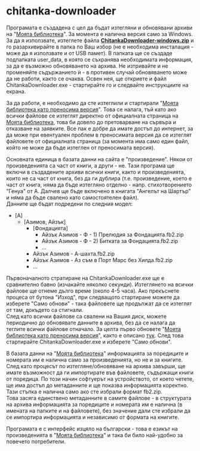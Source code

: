 # chitanka-downloader

Програмата е създадена с цел да бъдат изтегляни и обновявани архиви на "[Моята библиотека](https://chitanka.info/)". За момента е налична версия само за Windows.  
За да я използвате, изтеглете файла **[ChitankaDownloader-windows.zip](https://github.com/Nassoo/chitanka_downloader/releases/latest/download/windows/ChitankaDownloader-windows.zip)** и го разархивирайте в папка по Ваш избор (не е необходима инсталация - може да я използвате и от USB памет).
В папката ще се създаде подпапката user_data, в която се съхранява необходимата информация, за да е възможно обновяването на архива. Не изтривайте и не променяйте съдържанието &#x45d; - в противен случай обновяването може да не работи, както се очаква.
Освен нея, ще откриете и файл ChitankaDownloader.exe - стартирайте го и следвайте инструкциите на екрана.

За да работи, е необходимо да сте изтеглили и стартирали "[Моята библиотека като преносима версия](https://forum.chitanka.info/chitanka-standalone-edition-t6309.html)".
Това се налага, тъй като ако всички файлове се изтеглят директно от официалната страница на [Моята библиотека](https://chitanka.info/), това би довело до претоварване на сървъра и отказване на заявките. Все пак е добре да имате достъп до интернет, за да може при евентуален проблем в преносимата версия да се изтеглят файловете от официалната страница (за момента има само един файл, който не може да бъде изтеглен от преносимата версия).

Основната единица в базата данни на сайта е "произведение". Някои от произведенията са част от книги, а други - не. Тази програма ще включи в създадените архиви всички книги, както и произведенията, които не са част от книга, без да ги дублира (т.е. произведение, което е част от книга, няма да бъде изтегляно отделно - напр. стихотворението "Генуа" от А. Далчев ще бъде включено в книгата "Ангелът на Шартър" и няма да бъде свалено като самостоятелен файл).  
Данните ще бъдат подредени по следния модел:
* [А]
  * [Азимов, Айзък]
    * [Фондацията]
      * Айзък Азимов - Ф - 1) Прелюдия за Фондацията.fb2.zip
      * Айзък Азимов - Ф - 2) Битката за Фондацията.fb2.zip
      * ...
    * Айзък Азимов - А-шахта.fb2.zip
    * Айзък Азимов - Аз съм в Порт Марс без Хилда.fb2.zip
    * ...

Първоначалното стратиране на ChitankaDownloader.exe ще е сравнително бавно (изчакайте няколко секунди). Изтеглянето на всички файлове ще отнеме дълго време (около 4-5 часа). Ако прекъснете процеса от бутона "Изход", при следващото стартиране можете да изберете "Само обнови" - така файловете ще продължат да се изтеглят от там, докъдето са стигнали.  
След като всички файлове са свалени на Вашия диск, можете периодично до обновявате данните в архива, без да се налага да теглите всички файлове отначало. За целта първо обновете "[Моята библиотека като преносима версия](https://forum.chitanka.info/chitanka-standalone-edition-t6309.html)", както е описано [тук](https://chitanka.info/resources/own-server). След това стартирайте ChitankaDownloader.exe и изберете "Само обнови".  

В базата данни на "[Моята библиотека](https://chitanka.info/)" информацията за поредиците и номерата им е налична само за произведенията, но не и за книгите. След като процесът по изтегляне/обновяване на архива завърши, ще имате възможност да ги импортирате  във файловете, съдържащи книги от поредица. По този начин софтуерът на устройството, от което четете, ще има достъп до метаданните и ще показва информацията коректно. Тази стъпка е налична само ако сте избрали формат fb2.zip.  
Това засяга единствено метаданните в самите файлове - в структурата на архива информацията за поредиците и номерата им е налична (в имената на папките и на файловете), без значение дали сте избрали да се импортира информацията и независимо от формата на книгите.

Програмата е с интерфейс изцяло на български - това е езикът на произведенията в "[Моята библиотека](https://chitanka.info/)" и така би било най-удобно за повечето потребители.
